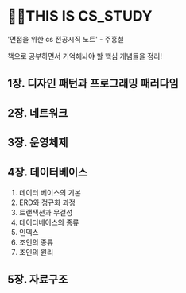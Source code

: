 # 👩‍💻THIS IS CS_STUDY

'면접을 위한 cs 전공시직 노트' - 주홍철

책으로 공부하면서 기억해놔야 할 핵심 개념들을 정리!



## 1장. 디자인 패턴과 프로그래밍 패러다임



## 2장. 네트워크



## 3장. 운영체제



## 4장. 데이터베이스

1. 데이터 베이스의 기본
2. ERD와 정규화 과정
3. 트랜잭션과 무결성
4. 데이터베이스의 종류
5. 인덱스
6. 조인의 종류
7. 조인의 원리



## 5장. 자료구조
